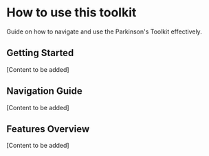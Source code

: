 # How to use this toolkit

Guide on how to navigate and use the Parkinson's Toolkit effectively.

## Getting Started

[Content to be added]

## Navigation Guide

[Content to be added]

## Features Overview

[Content to be added]